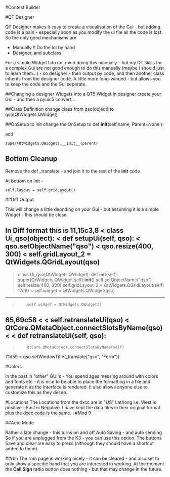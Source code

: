 #Contest Builder

#QT Designer

QT Designer makes it easy to create a visualisation of the Gui - but adding code is a pain - especially soon as you modify the ui file all the code is lost. So the only good mechanisms are

  - Manually !! Do the lot by hand
  - Designer, and subclass

For a simple Widget I do not mind doing this manually - but my QT skills for a complex Gui are not good enough to do this manually (maybe I should just to learn them...) - so designer - then output py code, and then another class inherits from the designer code. A little more long-winded - but allows you to keep the code and the Gui seperate.



##Changing a designer Widgets into a QT5 Widget
In designer create your Gui - and then a pyuic5 convert... 



##Class Definition
change class from qso(object) to qso(QtWidgets.QWidget)

##OnSetup to init
change the OnSetup to def __init__(self,name, Parent=None ):

add

    super(QtWidgets.QWidget).__init__(parent)

## Bottom Cleanup
Remove the def _translate - and join it to the rest of the __init__ code

At bottom on Init - 

    self.layout = self.gridLayout()

##Diff Output

This will change a little depnding on your Gui - but assuming it is a simple Widget - this should be close.

In Diff format this is
11,15c3,8
< class Ui_qso(object):
<     def setupUi(self, qso):
<         qso.setObjectName("qso")
<         qso.resize(400, 300)
<         self.gridLayout_2 = QtWidgets.QGridLayout(qso)
---
> class Ui_qso(QtWidgets.QWidget):
>     def __init__(self):
>         super(QtWidgets.QWidget,self).__init__()
>         self.setObjectName("qso")
>         self.resize(400, 300)
>         self.gridLayout_2 = QtWidgets.QGridLayout(self)
17c10
<         self.widget = QtWidgets.QWidget(qso)
---
>         self.widget = QtWidgets.QWidget()
65,69c58
< 
<         self.retranslateUi(qso)
<         QtCore.QMetaObject.connectSlotsByName(qso)
< 
<     def retranslateUi(self, qso):
---
>         QtCore.QMetaObject.connectSlotsByName(self)
71d59
<         qso.setWindowTitle(_translate("qso", "Form"))


#Colors

In the past in "other" GUI's - You spend ages messing around with colors and fonts etc - it is nice to be able to place the formatting in a file and generate it as the Interface is rendered. It also allows anyone else to customize this as they desire.


#Locations
The Locations from the dxcc are in "US" Lat/long i.e. West is positive - East is Negative. I have kept the data files in their original format plus the dxcc code is the same.
i
#Mod 9

##Auto Mode

Rather a late change - this turns on and off Auto Saving - and auto sending. So if you are unplugged from the K3 - you can use this option. The buttons Save and clear are easy to press (although they should have a shortcut added to them).

##rbn
The rnm page is working nicely - it can be cleared - and also set to only show a specific band that you are interested in working. At the moment the **Call Sign** radio button does nothing - but that may change in the future.


